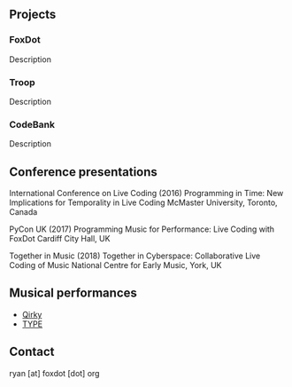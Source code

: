 ## Projects

### FoxDot

Description

### Troop

Description

### CodeBank

Description

## Conference presentations

International Conference on Live Coding (2016)
Programming in Time: New Implications for Temporality in Live Coding
McMaster University, Toronto, Canada

PyCon UK (2017)
Programming Music for Performance: Live Coding with FoxDot
Cardiff City Hall, UK

Together in Music (2018)
Together in Cyberspace: Collaborative Live Coding of Music
National Centre for Early Music, York, UK


## Musical performances

- [Qirky](http://qirky.github.io/)
- [TYPE](https://typeensemble.wordpress.com/)

## Contact

ryan [at] foxdot [dot] org
